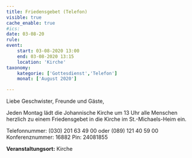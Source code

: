 ```yaml
---
title: Friedensgebet (Telefon)
visible: true
cache_enable: true
#ics: 
date: 03-08-20
rule: 
event:
	start: 03-08-2020 13:00
	end: 03-08-2020 13:15
	location: 'Kirche'
taxonomy:
	kategorie: ['Gottesdienst','Telefon']
	monat: ['August 2020']

---
```

Liebe Geschwister, Freunde und Gäste,

Jeden Montag lädt die Johannische Kirche um 13 Uhr alle Menschen herzlich zu einem Friedensgebet in die Kirche im St.-Michaels-Heim ein.

Telefonnummer: (030) 201 63 49 00 oder (089) 121 40 59 00
Konferenznummer: 16882
Pin: 24081855



**Veranstaltungsort:** Kirche

